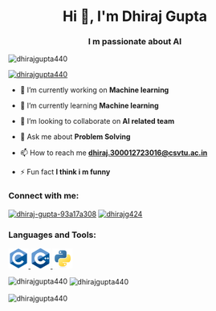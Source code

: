 <h1 align="center">Hi 👋, I'm Dhiraj Gupta</h1>
<h3 align="center">I m passionate about AI</h3>

<p align="left"> <img src="https://komarev.com/ghpvc/?username=dhirajgupta440&label=Profile%20views&color=0e75b6&style=flat" alt="dhirajgupta440" /> </p>

<p align="left"> <a href="https://github.com/ryo-ma/github-profile-trophy"><img src="https://github-profile-trophy.vercel.app/?username=dhirajgupta440" alt="dhirajgupta440" /></a> </p>

- 🔭 I’m currently working on **Machine learning**

- 🌱 I’m currently learning **Machine learning**

- 👯 I’m looking to collaborate on **AI related team**

- 💬 Ask me about **Problem Solving**

- 📫 How to reach me **dhiraj.300012723016@csvtu.ac.in**

- ⚡ Fun fact **I think i m funny**

<h3 align="left">Connect with me:</h3>
<p align="left">
<a href="https://linkedin.com/in/dhiraj-gupta-93a17a308" target="blank"><img align="center" src="https://raw.githubusercontent.com/rahuldkjain/github-profile-readme-generator/master/src/images/icons/Social/linked-in-alt.svg" alt="dhiraj-gupta-93a17a308" height="30" width="40" /></a>
 
  
  <a href="https://www.hackerrank.com/profile/dhirajg424" target="blank">
    <img align="center" src="https://upload.wikimedia.org/wikipedia/commons/6/68/HackerRank_logo.svg" alt="dhirajg424" height="30" width="40" />
  </a>
</p>


<h3 align="left">Languages and Tools:</h3>
<p align="left"> <a href="https://www.cprogramming.com/" target="_blank" rel="noreferrer"> <img src="https://raw.githubusercontent.com/devicons/devicon/master/icons/c/c-original.svg" alt="c" width="40" height="40"/> </a> <a href="https://www.w3schools.com/cpp/" target="_blank" rel="noreferrer"> <img src="https://raw.githubusercontent.com/devicons/devicon/master/icons/cplusplus/cplusplus-original.svg" alt="cplusplus" width="40" height="40"/> </a> <a href="https://www.python.org" target="_blank" rel="noreferrer"> <img src="https://raw.githubusercontent.com/devicons/devicon/master/icons/python/python-original.svg" alt="python" width="40" height="40"/> </a> </p>

<p><img align="left" src="https://github-readme-stats.vercel.app/api/top-langs?username=dhirajgupta440&show_icons=true&locale=en&layout=compact" alt="dhirajgupta440" /></p>

<p>&nbsp;<img align="center" src="https://github-readme-stats.vercel.app/api?username=dhirajgupta440&show_icons=true&locale=en" alt="dhirajgupta440" /></p>

<p><img align="center" src="https://github-readme-streak-stats.herokuapp.com/?user=dhirajgupta440&" alt="dhirajgupta440" /></p>
